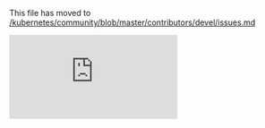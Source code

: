 This file has moved to [/kubernetes/community/blob/master/contributors/devel/issues.md](https://github.com/kubernetes/community/blob/master/contributors/devel/issues.md)


<!-- BEGIN MUNGE: GENERATED_ANALYTICS -->
[![Analytics](https://kubernetes-site.appspot.com/UA-36037335-10/GitHub/docs/devel/issues.md?pixel)]()
<!-- END MUNGE: GENERATED_ANALYTICS -->

